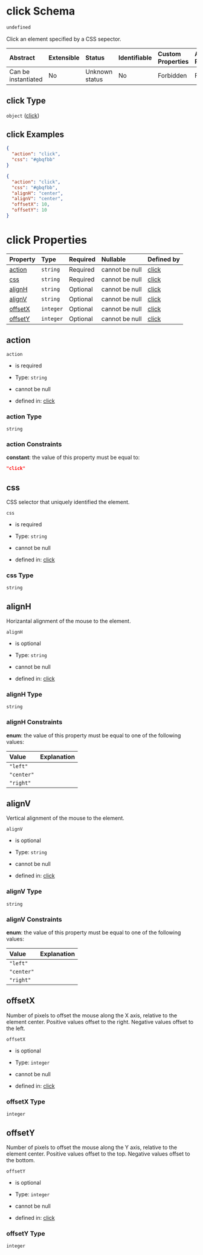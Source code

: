 # click Schema

```txt
undefined
```

Click an element specified by a CSS sepector.

| Abstract            | Extensible | Status         | Identifiable | Custom Properties | Additional Properties | Access Restrictions | Defined In                                                           |
| :------------------ | :--------- | :------------- | :----------- | :---------------- | :-------------------- | :------------------ | :------------------------------------------------------------------- |
| Can be instantiated | No         | Unknown status | No           | Forbidden         | Forbidden             | none                | [click\_v1.schema.json](click_v1.schema.json "open original schema") |

## click Type

`object` ([click](click_v1.md))

## click Examples

```json
{
  "action": "click",
  "css": "#gbqfbb"
}
```

```json
{
  "action": "click",
  "css": "#gbqfbb",
  "alignH": "center",
  "alignV": "center",
  "offsetX": 10,
  "offsetY": 10
}
```

# click Properties

| Property            | Type      | Required | Nullable       | Defined by                                                              |
| :------------------ | :-------- | :------- | :------------- | :---------------------------------------------------------------------- |
| [action](#action)   | `string`  | Required | cannot be null | [click](click_v1-properties-action.md "undefined#/properties/action")   |
| [css](#css)         | `string`  | Required | cannot be null | [click](click_v1-properties-css.md "undefined#/properties/css")         |
| [alignH](#alignh)   | `string`  | Optional | cannot be null | [click](click_v1-properties-alignh.md "undefined#/properties/alignH")   |
| [alignV](#alignv)   | `string`  | Optional | cannot be null | [click](click_v1-properties-alignv.md "undefined#/properties/alignV")   |
| [offsetX](#offsetx) | `integer` | Optional | cannot be null | [click](click_v1-properties-offsetx.md "undefined#/properties/offsetX") |
| [offsetY](#offsety) | `integer` | Optional | cannot be null | [click](click_v1-properties-offsety.md "undefined#/properties/offsetY") |

## action



`action`

*   is required

*   Type: `string`

*   cannot be null

*   defined in: [click](click_v1-properties-action.md "undefined#/properties/action")

### action Type

`string`

### action Constraints

**constant**: the value of this property must be equal to:

```json
"click"
```

## css

CSS selector that uniquely identified the element.

`css`

*   is required

*   Type: `string`

*   cannot be null

*   defined in: [click](click_v1-properties-css.md "undefined#/properties/css")

### css Type

`string`

## alignH

Horizantal alignment of the mouse to the element.

`alignH`

*   is optional

*   Type: `string`

*   cannot be null

*   defined in: [click](click_v1-properties-alignh.md "undefined#/properties/alignH")

### alignH Type

`string`

### alignH Constraints

**enum**: the value of this property must be equal to one of the following values:

| Value      | Explanation |
| :--------- | :---------- |
| `"left"`   |             |
| `"center"` |             |
| `"right"`  |             |

## alignV

Vertical alignment of the mouse to the element.

`alignV`

*   is optional

*   Type: `string`

*   cannot be null

*   defined in: [click](click_v1-properties-alignv.md "undefined#/properties/alignV")

### alignV Type

`string`

### alignV Constraints

**enum**: the value of this property must be equal to one of the following values:

| Value      | Explanation |
| :--------- | :---------- |
| `"left"`   |             |
| `"center"` |             |
| `"right"`  |             |

## offsetX

Number of pixels to offset the mouse along the X axis, relative to the element center. Positive values offset to the right. Negative values offset to the left.

`offsetX`

*   is optional

*   Type: `integer`

*   cannot be null

*   defined in: [click](click_v1-properties-offsetx.md "undefined#/properties/offsetX")

### offsetX Type

`integer`

## offsetY

Number of pixels to offset the mouse along the Y axis, relative to the element center. Positive values offset to the top. Negative values offset to the bottom.

`offsetY`

*   is optional

*   Type: `integer`

*   cannot be null

*   defined in: [click](click_v1-properties-offsety.md "undefined#/properties/offsetY")

### offsetY Type

`integer`
